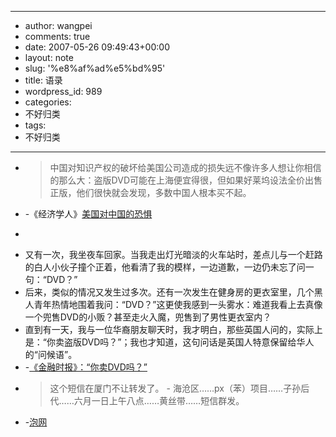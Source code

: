 - --
- author: wangpei
- comments: true
- date: 2007-05-26 09:49:43+00:00
- layout: note
- slug: '%e8%af%ad%e5%bd%95'
- title: 语录
- wordpress_id: 989
- categories:
- 不好归类
- tags:
- 不好归类
- --
- <blockquote>中国对知识产权的破坏给美国公司造成的损失远不像许多人想让你相信的那么大：盗版DVD可能在上海便宜得很，但如果好莱坞设法全价出售正版，他们很快就会发现，多数中国人根本买不起。</blockquote>
- -《经济学人》[美国对中国的恐惧](http://www.singtaonet.com/pol_op/200705/t20070524_543488.html)
- <blockquote>
- 又有一次，我坐夜车回家。当我走出灯光暗淡的火车站时，差点儿与一个赶路的白人小伙子撞个正着，他看清了我的模样，一边道歉，一边仍未忘了问一句：“DVD？”
- 后来，类似的情况又发生过多次。还有一次发生在健身房的更衣室里，几个黑人青年热情地围着我问：“DVD？”这更使我感到一头雾水：难道我看上去真像一个兜售DVD的小贩？甚至走火入魔，兜售到了男性更衣室内？
- 直到有一天，我与一位华裔朋友聊天时，我才明白，那些英国人问的，实际上是：“你卖盗版DVD吗？”；我也才知道，这句问话是英国人特意保留给华人的“问候语”。</blockquote>
- -[《金融时报》：“你卖DVD吗？”](http://www.ftchinese.com/sc/story.jsp?id=001009978&pos=RSS_DAILY_NEWS&pa1=0&pa2=5&loc=RSS_EMAIL)
- <blockquote>这个短信在厦门不让转发了。
    - 海沧区……px（苯）项目……子孙后代……六月一日上午八点……黄丝带……短信群发。</blockquote>
- -[泡网](http://paowang.com/cgi-bin/forum/viewpost.cgi?which=paowang&id=669917)
